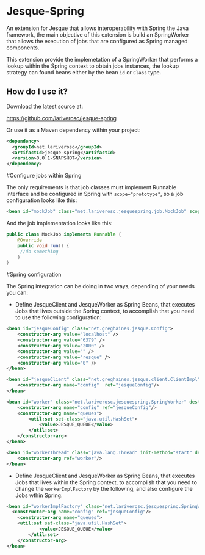 Jesque-Spring
=============

An extension for Jesque that allows interoperability with Spring the Java framework, the main objective of this extension is build an SpringWorker that allows the execution of jobs that are configured as Spring managed components. 

This extension provide the implemetation of a SpringWorker that performs a lookup within the Spring context to obtain jobs instances, the lookup strategy can found beans either by the bean ```id``` or ```Class``` type.


How do I use it?
----------------
Download the latest source at:

  https://github.com/lariverosc/jesque-spring
  
Or use it as a Maven dependency within your project:

```xml
<dependency>
  <groupId>net.lariverosc</groupId>
  <artifactId>jesque-spring</artifactId>
  <version>0.0.1-SNAPSHOT</version>
</dependency>
```

#Configure jobs within Spring

The only requirements is that job classes must implement Runnable interface and be configured in Spring with ```scope="prototype"```, so a job configuration looks like this:

```xml
<bean id="mockJob" class="net.lariverosc.jesquespring.job.MockJob" scope="prototype"/>
```

And the job implementation looks like this:

```java
public class MockJob implements Runnable {
	@Override
	public void run() {
     //do something
	}
}
```

#Spring configuration

The Spring integration can be doing in two ways, depending of your needs you can:

* Define JesqueClient and JesqueWorker as Spring Beans, that executes Jobs that lives outside the Spring context, to accomplish that you need to use the following configuration:

```xml
<bean id="jesqueConfig" class="net.greghaines.jesque.Config">
	<constructor-arg value="localhost" />
	<constructor-arg value="6379" />
	<constructor-arg value="2000" />
	<constructor-arg value="" />
	<constructor-arg value="resque" />
	<constructor-arg value="0" />
</bean>

<bean id="jesqueClient" class="net.greghaines.jesque.client.ClientImpl">
	<constructor-arg name="config"  ref="jesqueConfig"/>
</bean>

<bean id="worker" class="net.lariverosc.jesquespring.SpringWorker" destroy-method="end">
	<constructor-arg name="config" ref="jesqueConfig"/>	
	<constructor-arg name="queues">
		<util:set set-class="java.util.HashSet">
			<value>JESQUE_QUEUE</value>
		</util:set>
	</constructor-arg> 
</bean>

<bean id="workerThread" class="java.lang.Thread" init-method="start" destroy-method="interrupt">
	<constructor-arg ref="worker"/>
</bean>
```

* Define JesqueClient and JesqueWorker as Spring Beans, that executes Jobs that lives within the Spring context, to accomplish that you need to change the ```workerImplFactory``` by the following, and also configure the Jobs wthin Spring:

```xml
<bean id="workerImplFactory" class="net.lariverosc.jesquespring.SpringWorkerImplFactory">
  <constructor-arg name="config" ref="jesqueConfig"/>	
	<constructor-arg name="queues">
    <util:set set-class="java.util.HashSet">
			<value>JESQUE_QUEUE</value>
		</util:set>
	</constructor-arg> 
</bean>
```

